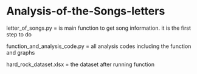 # Analysis-of-the-Songs-letters

letter_of_songs.py = is main function to get song information. it is the first step to do

function_and_analysis_code.py = all analysis codes including the function and graphs

hard_rock_dataset.xlsx = the dataset after running function
